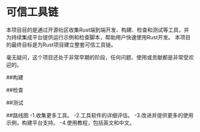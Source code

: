 # 可信工具链
本项目目的是通过开源社区收集Rust端到端开发、构建、检查和测试等工具，并为持续集成平台提供运行示例和检查脚本，帮助用户快速使用Rust开发。
本项目的最终目标是为Rust项目建立整套可信工具链。

毫无疑问，这个项目还处于非常早期的阶段，任何问题、使用或贡献都是非常受欢迎的。

##构建

##检查

##测试

##路线图
-1.收集更多工具。
-2.工具软件的详细评估。
-3.改进并提供更多的使用示例，构建平台支持。
-4.使用教程，包括英文和中文。
